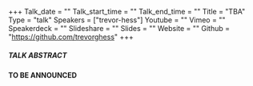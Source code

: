 +++
Talk_date = ""
Talk_start_time = ""
Talk_end_time = ""
Title = "TBA"
Type = "talk"
Speakers = ["trevor-hess"]
Youtube = ""
Vimeo = ""
Speakerdeck = ""
Slideshare = ""
Slides = ""
Website = ""
Github = "https://github.com/trevorghess"
+++

##### TALK ABSTRACT

<strong>TO BE ANNOUNCED</strong>